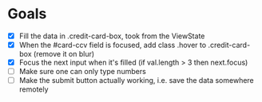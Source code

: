 # Goals

- [x] Fill the data in .credit-card-box, took from the ViewState
- [x] When the #card-ccv field is focused, add class .hover to .credit-card-box (remove it on blur)
- [x] Focus the next input when it's filled (if val.length > 3 then next.focus)
- [ ] Make sure one can only type numbers
- [ ] Make the submit button actually working, i.e. save the data somewhere remotely

